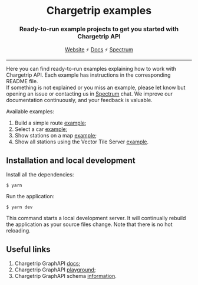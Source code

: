 <br />
<div align="center">
  <h1>Chargetrip examples</h1>
  <p><h3 align="center">Ready-to-run example projects to get you started with Chargetrip API</h3></p>
  <a href="https://chargetrip.com">Website</a>
  <span>⚡️</span>
  <a href="https://docs.chargetrip.com/">Docs</a>
  <span>⚡</span>
  <a href="https://spectrum.chat/chargetrip?tab=posts">Spectrum</a>
</div>
<hr>

Here you can find ready-to-run examples explaining how to work with Chargetrip API. Each example has instructions in the corresponding README file.  
If something is not explained or you miss an example, please let know but opening an issue or contacting us in [Spectrum](https://spectrum.chat/chargetrip?tab=posts) chat.
We improve our documentation continuously, and your feedback is valuable.

Available examples:

1. Build a simple route [example](https://chargetrip.github.io/examples/route/);
2. Select a car [example](https://chargetrip.github.io/examples/car/);
3. Show stations on a map [example](https://chargetrip.github.io/examples/stations/);
4. Show all stations using the Vector Tile Server [example](https://chargetrip.github.io/examples/tile-server/).

## Installation and local development

Install all the dependencies:

```
$ yarn
```

Run the application:

```
$ yarn dev
```

This command starts a local development server. It will continually rebuild the application as your source files change. Note that there is no hot reloading.

## Useful links

1. Chargetrip GraphAPI [docs](https://docs.chargetrip.com/);
2. Chargetrip GraphAPI [playground](https://playground.chargetrip.com/);
3. Chargetrip GraphAPI schema [information](https://voyager.chargetrip.com/).

